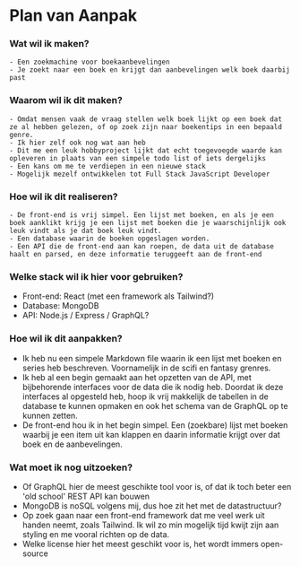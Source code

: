 # Plan van Aanpak

### Wat wil ik maken?
	- Een zoekmachine voor boekaanbevelingen
	- Je zoekt naar een boek en krijgt dan aanbevelingen welk boek daarbij past

### Waarom wil ik dit maken?
	- Omdat mensen vaak de vraag stellen welk boek lijkt op een boek dat ze al hebben gelezen, of op zoek zijn naar boekentips in een bepaald genre.
	- Ik hier zelf ook nog wat aan heb
	- Dit me een leuk hobbyproject lijkt dat echt toegevoegde waarde kan opleveren in plaats van een simpele todo list of iets dergelijks
	- Een kans om me te verdiepen in een nieuwe stack
	- Mogelijk mezelf ontwikkelen tot Full Stack JavaScript Developer


### Hoe wil ik dit realiseren?
	- De front-end is vrij simpel. Een lijst met boeken, en als je een boek aanklikt krijg je een lijst met boeken die je waarschijnlijk ook leuk vindt als je dat boek leuk vindt.
	- Een database waarin de boeken opgeslagen worden.
	- Een API die de front-end aan kan roepen, de data uit de database haalt en parsed, en deze informatie teruggeeft aan de front-end
	
	
### Welke stack wil ik hier voor gebruiken?
- Front-end: React (met een framework als Tailwind?)
- Database: MongoDB
- API: Node.js / Express / GraphQL?

### Hoe wil ik dit aanpakken?
- Ik heb nu een simpele Markdown file waarin ik een lijst met boeken en series heb beschreven. Voornamelijk in de scifi en fantasy grenres.
- Ik heb al een begin gemaakt aan het opzetten van de API, met bijbehorende interfaces voor de data die ik nodig heb. Doordat ik deze interfaces al opgesteld heb, hoop ik vrij makkelijk de tabellen in de database te kunnen opmaken en ook het schema van de GraphQL op te kunnen zetten.
- De front-end hou ik in het begin simpel. Een (zoekbare) lijst met boeken waarbij je een item uit kan klappen en daarin informatie krijgt over dat boek en de aanbevelingen.

### Wat moet ik nog uitzoeken?
- Of GraphQL hier de meest geschikte tool voor is, of dat ik toch beter een 'old school' REST API kan bouwen
- MongoDB is noSQL volgens mij, dus hoe zit het met de datastructuur?
- Op zoek gaan naar een front-end framework dat me veel werk uit handen neemt, zoals Tailwind. Ik wil zo min mogelijk tijd kwijt zijn aan styling en me vooral richten op de data.
- Welke license hier het meest geschikt voor is, het wordt immers open-source
